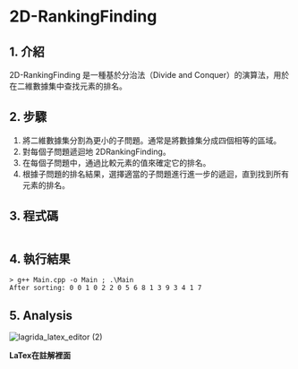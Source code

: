 # 2D-RankingFinding

## 1. 介紹

2D-RankingFinding 是一種基於分治法（Divide and Conquer）的演算法，用於在二維數據集中查找元素的排名。

## 2. 步驟

1. 將二維數據集分割為更小的子問題。通常是將數據集分成四個相等的區域。
2. 對每個子問題遞迴地 2DRankingFinding。
3. 在每個子問題中，通過比較元素的值來確定它的排名。
4. 根據子問題的排名結果，選擇適當的子問題進行進一步的遞迴，直到找到所有元素的排名。

## 3. 程式碼

```cpp

```

## 4. 執行結果

```
> g++ Main.cpp -o Main ; .\Main
After sorting: 0 0 1 0 2 2 0 5 6 8 1 3 9 3 4 1 7
```

## 5. Analysis
![lagrida_latex_editor (2)](https://github.com/henry753951/NUK-Course/assets/31657781/753826ca-ac59-48ce-829b-90ad28b6b613)


**LaTex在註解裡面**
<!-- \begin{aligned}
T(n)&=O(n)+2T(\frac{n}{2})+O(nlogn)\\
&\le 2T(\frac n2)+c_1nlogn+c_2n \\
&\le 2T(\frac n2) + cnlogn \\
&\le 4T(\frac n4) + cnlog\frac n2 + cnlogn \\
&\le nT(1)+c\left( nlogn+nlog \frac n2 + nlog \frac n4 +....+nlog2 \right) \\ \\  \\

&\left( nlogn+nlog \frac n2 + nlog \frac n4 +....+nlog2 \right) \\
&=nlogn+nlog \frac n2 + nlog \frac n4 +....+nlog\frac{\frac{n}{n}}{2} \\
&=logn + (logn - log2)+(logn - log4)+....+(logn - log\frac n2)\\
&=logn \times logn-(1+2+3+...+log\frac n2)\\
&=logn \times logn-\frac{(1+log\frac n2)\times log\frac n2}{2} \\
&=\frac {logn}2(2logn-logn \frac n2) \\
&=\frac {logn}2(2logn-logn + log2) \\
&=\frac {logn}2(logn+log2) \\ \\ \\


&nT(1)+c\left( nlogn+nlog \frac n2 + nlog \frac n4 +....+nlog2 \right)\\
&=nT(1)+\frac{cnlogn(logn+log2)}{2} \\
&=O(nlog^2n)
\end{aligned} -->

